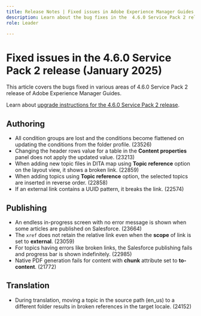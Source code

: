 ```yaml
---
title: Release Notes | Fixed issues in Adobe Experience Manager Guides 4.6.0 Service Pack 2 release
description: Learn about the bug fixes in the  4.6.0 Service Pack 2 release of Adobe Experience Manager Guides
role: Leader

---
```

# Fixed issues in the 4.6.0 Service Pack 2 release (January 2025)


This article covers the bugs fixed in various areas of 4.6.0 Service Pack 2 release of Adobe Experience Manager Guides.

Learn about [upgrade instructions for the 4.6.0 Service Pack 2 release](upgrade-instructions-4-6-0-sp2.md).

## Authoring

- All condition groups are lost and the conditions become flattened on updating the conditions from the folder profile. (23526)
- Changing the header rows value for a table in the **Content properties** panel does not apply the updated value. (23213)
- When adding new topic files in DITA map using **Topic reference** option on the layout view, it shows a broken link. (22859)
- When adding topics using **Topic reference** option, the selected topics are inserted in reverse order. (22858)
- If an external link contains a UUID pattern, it breaks the link. (22574)

## Publishing

- An endless in-progress screen with no error message is shown when some articles are published on Salesforce. (23664)
- The `xref` does not retain the relative link even when the **scope** of link is set to **external**. (23059)
- For topics having errors like broken links, the Salesforce publishing fails and  progress bar is shown indefinitely. (22985)
- Native PDF generation fails for content with **chunk** attribute set to **to-content**. (21772)

## Translation

- During translation, moving a topic in the source path (en_us) to a different folder results in broken references in the target locale. (24152)
